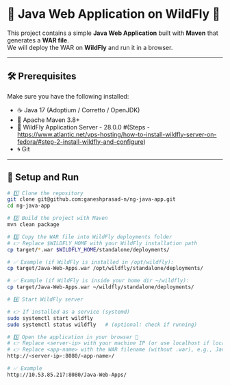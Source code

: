 # 🌟 Java Web Application on WildFly 🌟

This project contains a simple **Java Web Application** built with **Maven** that generates a **WAR file**.  
We will deploy the WAR on **WildFly** and run it in a browser.

---

## 🛠️ Prerequisites

Make sure you have the following installed:

- ☕ Java 17 (Adoptium / Corretto / OpenJDK)  
- 🐘 Apache Maven 3.8+  
- 🦊 WildFly Application Server - 28.0.0
#(Steps - https://www.atlantic.net/vps-hosting/how-to-install-wildfly-server-on-fedora/#step-2-install-wildfly-and-configure)
- 🌀 Git  

---

## 🚀 Setup and Run

```bash
# 1️⃣ Clone the repository
git clone git@github.com:ganeshprasad-n/ng-java-app.git
cd ng-java-app

# 2️⃣ Build the project with Maven
mvn clean package

# 3️⃣ Copy the WAR file into WildFly deployments folder
# 👉 Replace $WILDFLY_HOME with your WildFly installation path
cp target/*.war $WILDFLY_HOME/standalone/deployments/

# ✅ Example (if WildFly is installed in /opt/wildfly):
cp target/Java-Web-Apps.war /opt/wildfly/standalone/deployments/

# ✅ Example (if WildFly is inside your home dir ~/wildfly):
cp target/Java-Web-Apps.war ~/wildfly/standalone/deployments/

# 4️⃣ Start WildFly server

# 👉 If installed as a service (systemd)
sudo systemctl start wildfly
sudo systemctl status wildfly   # (optional: check if running)

# 5️⃣ Open the application in your browser 🎉
# 👉 Replace <server-ip> with your machine IP (or use localhost if local)
# 👉 Replace <app-name> with the WAR filename (without .war), e.g., Java-Web-Apps
http://<server-ip>:8080/<app-name>/

# ✅ Example
http://10.53.85.217:8080/Java-Web-Apps/





